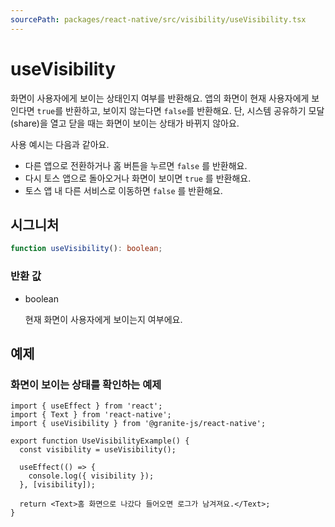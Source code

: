 ```yaml
---
sourcePath: packages/react-native/src/visibility/useVisibility.tsx
---
```


# useVisibility

화면이 사용자에게 보이는 상태인지 여부를 반환해요.
앱의 화면이 현재 사용자에게 보인다면 `true`를 반환하고, 보이지 않는다면 `false`를 반환해요. 단, 시스템 공유하기 모달(share)을 열고 닫을 때는 화면이 보이는 상태가 바뀌지 않아요.

사용 예시는 다음과 같아요.

- 다른 앱으로 전환하거나 홈 버튼을 누르면 `false` 를 반환해요.
- 다시 토스 앱으로 돌아오거나 화면이 보이면 `true` 를 반환해요.
- 토스 앱 내 다른 서비스로 이동하면 `false` 를 반환해요.

## 시그니처

```typescript
function useVisibility(): boolean;
```

### 반환 값

<ul class="post-parameters-ul">
  <li class="post-parameters-li post-parameters-li-root">
    <span class="post-parameters--type">boolean</span>
    <br />
    <p class="post-parameters--description">현재 화면이 사용자에게 보이는지 여부에요.</p>
  </li>
</ul>

## 예제

### 화면이 보이는 상태를 확인하는 예제

```tsx
import { useEffect } from 'react';
import { Text } from 'react-native';
import { useVisibility } from '@granite-js/react-native';

export function UseVisibilityExample() {
  const visibility = useVisibility();

  useEffect(() => {
    console.log({ visibility });
  }, [visibility]);

  return <Text>홈 화면으로 나갔다 들어오면 로그가 남겨져요.</Text>;
}
```
